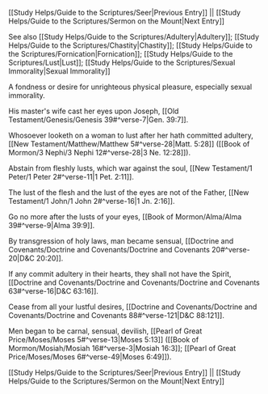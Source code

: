 [[Study Helps/Guide to the Scriptures/Seer|Previous Entry]]  ||  [[Study Helps/Guide to the Scriptures/Sermon on the Mount|Next Entry]]

 See also [[Study Helps/Guide to the Scriptures/Adultery|Adultery]]; [[Study Helps/Guide to the Scriptures/Chastity|Chastity]]; [[Study Helps/Guide to the Scriptures/Fornication|Fornication]]; [[Study Helps/Guide to the Scriptures/Lust|Lust]]; [[Study Helps/Guide to the Scriptures/Sexual Immorality|Sexual Immorality]]

 A fondness or desire for unrighteous physical pleasure, especially sexual immorality.

 His master's wife cast her eyes upon Joseph, [[Old Testament/Genesis/Genesis 39#^verse-7|Gen. 39:7]].

 Whosoever looketh on a woman to lust after her hath committed adultery, [[New Testament/Matthew/Matthew 5#^verse-28|Matt. 5:28]] ([[Book of Mormon/3 Nephi/3 Nephi 12#^verse-28|3 Ne. 12:28]]).

 Abstain from fleshly lusts, which war against the soul, [[New Testament/1 Peter/1 Peter 2#^verse-11|1 Pet. 2:11]].

 The lust of the flesh and the lust of the eyes are not of the Father, [[New Testament/1 John/1 John 2#^verse-16|1 Jn. 2:16]].

 Go no more after the lusts of your eyes, [[Book of Mormon/Alma/Alma 39#^verse-9|Alma 39:9]].

 By transgression of holy laws, man became sensual, [[Doctrine and Covenants/Doctrine and Covenants/Doctrine and Covenants 20#^verse-20|D&C 20:20]].

 If any commit adultery in their hearts, they shall not have the Spirit, [[Doctrine and Covenants/Doctrine and Covenants/Doctrine and Covenants 63#^verse-16|D&C 63:16]].

 Cease from all your lustful desires, [[Doctrine and Covenants/Doctrine and Covenants/Doctrine and Covenants 88#^verse-121|D&C 88:121]].

 Men began to be carnal, sensual, devilish, [[Pearl of Great Price/Moses/Moses 5#^verse-13|Moses 5:13]] ([[Book of Mormon/Mosiah/Mosiah 16#^verse-3|Mosiah 16:3]]; [[Pearl of Great Price/Moses/Moses 6#^verse-49|Moses 6:49]]).

[[Study Helps/Guide to the Scriptures/Seer|Previous Entry]]  ||  [[Study Helps/Guide to the Scriptures/Sermon on the Mount|Next Entry]]